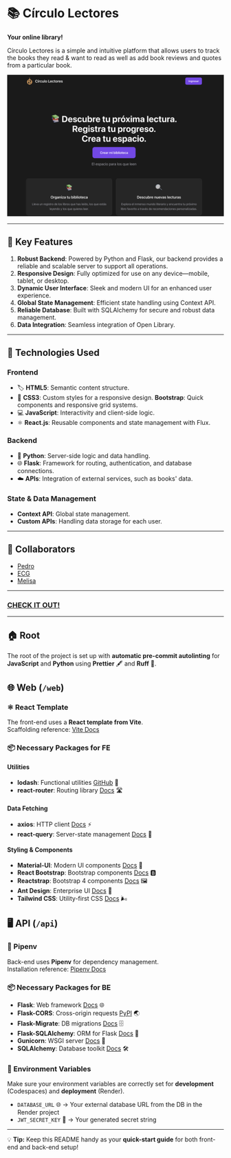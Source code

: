 # 📚 Círculo Lectores
**Your online library!**  

Círculo Lectores is a simple and intuitive platform that allows users to track the books they read & want to read as well as add book reviews and quotes from a particular book.

![Homepage](web/src/assets/homepage.png "Screenshot of the homepage")

---

## 🌟 Key Features  

1. **Robust Backend**: Powered by Python and Flask, our backend provides a reliable and scalable server to support all operations.  
2. **Responsive Design**: Fully optimized for use on any device—mobile, tablet, or desktop.  
3. **Dynamic User Interface**: Sleek and modern UI for an enhanced user experience.  
4. **Global State Management**: Efficient state handling using Context API.  
5. **Reliable Database**: Built with SQLAlchemy for secure and robust data management.  
6. **Data Integration**: Seamless integration of Open Library.

---

## 🚀 Technologies Used  

### **Frontend**  
- 🏷️ **HTML5**: Semantic content structure.  
- 🎨 **CSS3**: Custom styles for a responsive design.
<i class="glyphicon glyphicon-bold"></i> **Bootstrap**: Quick components and responsive grid systems.  
- 💻 **JavaScript**: Interactivity and client-side logic.  
- ⚛️ **React.js**: Reusable components and state management with Flux.  

### **Backend**  
- 🐍 **Python**: Server-side logic and data handling.  
- 🌐 **Flask**: Framework for routing, authentication, and database connections.  
- ☁️ **APIs**: Integration of external services, such as books' data.  

### **State & Data Management**  
- **Context API**: Global state management.  
- **Custom APIs**: Handling data storage for each user.

---

## 🤝 Collaborators

- [Pedro](https://github.com/celse93)  
- [ECG](https://github.com/dev-ecg)  
- [Melisa](https://github.com/MelisaRM)

---
### [CHECK IT OUT!](https://react-frontend-ijog.onrender.com/login)







---

## 🏠 Root

The root of the project is set up with **automatic pre-commit autolinting** for **JavaScript** and **Python** using **Prettier** 🖋️ and **Ruff** 🐍.  

## 🌐 Web (`/web`)

### ⚛️ React Template

The front-end uses a **React template from Vite**.  
Scaffolding reference: [Vite Docs](https://vite.dev/guide/#scaffolding-your-first-vite-project)  

### 📦 Necessary Packages for FE

#### Utilities

- **lodash**: Functional utilities [GitHub](https://github.com/lodash/lodash?tab=readme-ov-file#installation) 🔧
- **react-router**: Routing library [Docs](https://reactrouter.com/start/library/installation) 🛣️

#### Data Fetching

- **axios**: HTTP client [Docs](https://axios-http.com/docs/intro) ⚡
- **react-query**: Server-state management [Docs](https://tanstack.com/query/latest/docs/framework/react/installation) 📡

#### Styling & Components

- **Material-UI**: Modern UI components [Docs](https://mui.com/material-ui/getting-started/installation) 🎨
- **React Bootstrap**: Bootstrap components [Docs](https://react-bootstrap.netlify.app/docs/getting-started/introduction) 🅱️
- **Reactstrap**: Bootstrap 4 components [Docs](https://reactstrap.github.io/?path=/docs/home-installation--page#getting-started) 🖼️
- **Ant Design**: Enterprise UI [Docs](https://ant.design/docs/react/use-with-vite) 🏢
- **Tailwind CSS**: Utility-first CSS [Docs](https://tailwindcss.com/docs/installation/using-vite) 🌬️

## 🖥️ API (`/api`)

### 🐍 Pipenv

Back-end uses **Pipenv** for dependency management.  
Installation reference: [Pipenv Docs](https://pipenv.pypa.io/en/latest/installation.html#preferred-installation-of-pipenv)  

### 📦 Necessary Packages for BE

- **Flask**: Web framework [Docs](https://flask.palletsprojects.com/en/stable/installation/) 🌐
- **Flask-CORS**: Cross-origin requests [PyPI](https://pypi.org/project/Flask-Cors/) 🌏
- **Flask-Migrate**: DB migrations [Docs](https://flask-migrate.readthedocs.io/en/latest/#installation) 🗄️
- **Flask-SQLAlchemy**: ORM for Flask [Docs](https://flask-sqlalchemy.readthedocs.io/en/stable/quickstart/#installation) 🐘
- **Gunicorn**: WSGI server [Docs](https://gunicorn.org/) 🚀
- **SQLAlchemy**: Database toolkit [Docs](https://docs.sqlalchemy.org/en/20/intro.html#installation) 🛠️

### 🔑 Environment Variables

Make sure your environment variables are correctly set for **development** (Codespaces) and **deployment** (Render).  

- `DATABASE_URL` 🌐 → Your external database URL from the DB in the Render project 
- `JWT_SECRET_KEY` 🔑 → Your generated secret string  

---

💡 **Tip:** Keep this README handy as your **quick-start guide** for both front-end and back-end setup!  
